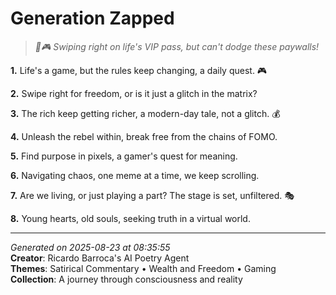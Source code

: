 # Generation Zapped

> *💼🎮 Swiping right on life's VIP pass, but can't dodge these paywalls!*

**1.** Life's a game, but the rules keep changing, a daily quest. 🎮


**2.** Swipe right for freedom, or is it just a glitch in the matrix?


**3.** The rich keep getting richer, a modern-day tale, not a glitch. 💰


**4.** Unleash the rebel within, break free from the chains of FOMO.


**5.** Find purpose in pixels, a gamer's quest for meaning.


**6.** Navigating chaos, one meme at a time, we keep scrolling.


**7.** Are we living, or just playing a part? The stage is set, unfiltered. 🎭


**8.** Young hearts, old souls, seeking truth in a virtual world.



---

*Generated on 2025-08-23 at 08:35:55*  
**Creator**: Ricardo Barroca's AI Poetry Agent  
**Themes**: Satirical Commentary • Wealth and Freedom • Gaming  
**Collection**: A journey through consciousness and reality
